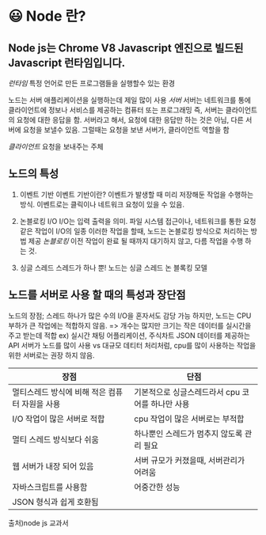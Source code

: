 # :smiley: Node 란?

## Node js는 Chrome V8 Javascript 엔진으로 빌드된 Javascript 런타임입니다.

*런타임*
특정 언어로 만든 프로그램들을 실행할수 있는 환경

노드는 서버 애플리케이션을 실행하는데 제일 많이 사용
*서버*
서버는 네트워크를 통에 클라이언트에 정보나 서비스를 제공하는 컴퓨터 또는 프로그래밍
즉, 서버는 클라이언트의 요청에 대한 응답을 함.
서버라고 해서, 요청에 대한 응답만 하는 것은 아님,
다른 서버에 요청을 보낼수 있음. 그럴때는 요청을 보낸 서버가, 클라이언트 역할을 함

*클라이언트*
요청을 보내주는 주체

## 노드의 특성

1. 이벤트 기반
이벤트 기반이란? 이벤트가 발생할 때 미리 저장해둔 작업을 수행하는 방식.
이벤트로는 클릭이나 네트워크 요청이 있을 수 있음.


2. 논블로킹 I/O
I/O는 입력 출력을 의미.
파일 시스템 접근이나, 네트워크를 통한 요청 같은 작업이 I/O의 일종
이러한 작업을 할때, 노드는 논블로킹 방식으로 처리하는 방법 제공
*논블로킹*
이전 작업이 완료 될 때까지 대기하지 않고, 다름 작업을 수행 하는 것.

3. 싱글 스레드
스레드가 하나 뿐! 노드는 싱글 스레드 논 블록킹 모델


## 노드를 서버로 사용 할 때의 특성과 장단점 
노드의 장점;
스레드 하나가 많은 수의 I/O을 혼자서도 감당 가능
하지만, 노드는 CPU 부하가 큰 작업에는 적합하지 않음.
=> 개수는 많지만 크기는 작은 데이터를 실시간을 주고 받는데 적합
ex) 실시간 채팅 어플리케이션, 주식차트 JSON 데이터를 제공하는 API 서버가 노드를 많이 사용
vs 대규모 데티터 처리처럼, cpu를 많이 사용하는 작업을 위한 서버로는 권장 하지 않음.

|장점|단점|
|------|---|
|멀티스레드 방식에 비해 적은 컴퓨터 자원을 사용|기본적으로 싱글스레드라서 cpu 코어를 하나만 사용|
|I/O 작업이 많은 서버로 적합|cpu 작업이 많은 서버로는 부적합|
|멀티 스레드 방식보다 쉬움|하나뿐인 스레드가 멈추지 않도록 관리 필요|
|웹 서버가 내장 되어 있음|서버 규모가 커졌을때, 서버관리가 어려움|
|자바스크립트를 사용함|어중간한 성능|
|JSON 형식과 쉽게 호환됨||

출처)node js 교과서 